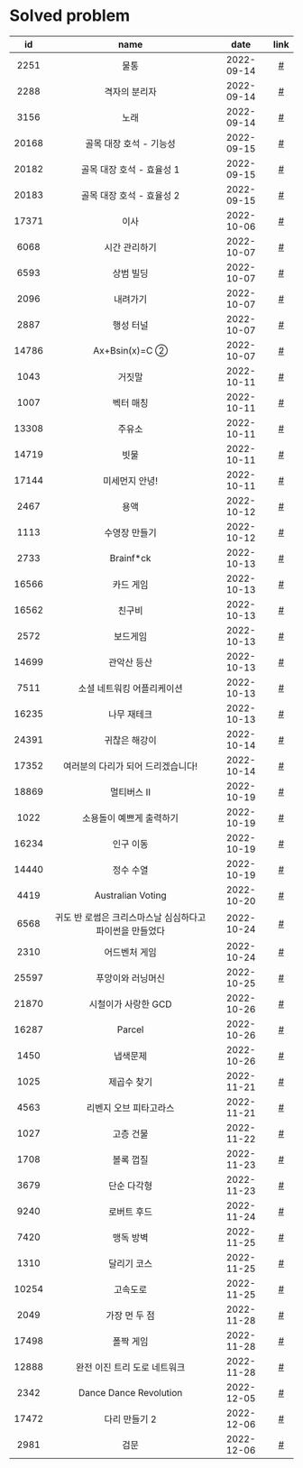 # Solved problem

|  id   |                           name                           |    date    |           link            |
| :---: | :------------------------------------------------------: | :--------: | :-----------------------: |
| 2251  |                           물통                           | 2022-09-14 | [#](https://boj.kr/2251)  |
| 2288  |                      격자의 분리자                       | 2022-09-14 | [#](https://boj.kr/2288)  |
| 3156  |                           노래                           | 2022-09-14 | [#](https://boj.kr/3156)  |
| 20168 |                 골목 대장 호석 - 기능성                  | 2022-09-15 | [#](https://boj.kr/20168) |
| 20182 |                골목 대장 호석 - 효율성 1                 | 2022-09-15 | [#](https://boj.kr/20182) |
| 20183 |                골목 대장 호석 - 효율성 2                 | 2022-09-15 | [#](https://boj.kr/20183) |
| 17371 |                           이사                           | 2022-10-06 | [#](https://boj.kr/17371) |
| 6068  |                      시간 관리하기                       | 2022-10-07 | [#](https://boj.kr/6068)  |
| 6593  |                        상범 빌딩                         | 2022-10-07 | [#](https://boj.kr/6593)  |
| 2096  |                         내려가기                         | 2022-10-07 | [#](https://boj.kr/2096)  |
| 2887  |                        행성 터널                         | 2022-10-07 | [#](https://boj.kr/2887)  |
| 14786 |                      Ax+Bsin(x)=C ②                      | 2022-10-07 | [#](https://boj.kr/14786) |
| 1043  |                          거짓말                          | 2022-10-11 | [#](https://boj.kr/1043)  |
| 1007  |                        벡터 매칭                         | 2022-10-11 | [#](https://boj.kr/1007)  |
| 13308 |                          주유소                          | 2022-10-11 | [#](https://boj.kr/13308) |
| 14719 |                           빗물                           | 2022-10-11 | [#](https://boj.kr/14719) |
| 17144 |                      미세먼지 안녕!                      | 2022-10-11 | [#](https://boj.kr/17144) |
| 2467  |                           용액                           | 2022-10-12 | [#](https://boj.kr/2467)  |
| 1113  |                      수영장 만들기                       | 2022-10-12 | [#](https://boj.kr/1113)  |
| 2733  |                        Brainf\*ck                        | 2022-10-13 | [#](https://boj.kr/2733)  |
| 16566 |                        카드 게임                         | 2022-10-13 | [#](https://boj.kr/16566) |
| 16562 |                          친구비                          | 2022-10-13 | [#](https://boj.kr/16562) |
| 2572  |                         보드게임                         | 2022-10-13 | [#](https://boj.kr/2572)  |
| 14699 |                       관악산 등산                        | 2022-10-13 | [#](https://boj.kr/14699) |
| 7511  |                소셜 네트워킹 어플리케이션                | 2022-10-13 | [#](https://boj.kr/7511)  |
| 16235 |                       나무 재테크                        | 2022-10-13 | [#](https://boj.kr/16235) |
| 24391 |                      귀찮은 해강이                       | 2022-10-14 | [#](https://boj.kr/24391) |
| 17352 |            여러분의 다리가 되어 드리겠습니다!            | 2022-10-14 | [#](https://boj.kr/17352) |
| 18869 |                        멀티버스 Ⅱ                        | 2022-10-19 | [#](https://boj.kr/18869) |
| 1022  |                 소용돌이 예쁘게 출력하기                 | 2022-10-19 | [#](https://boj.kr/1022)  |
| 16234 |                        인구 이동                         | 2022-10-19 | [#](https://boj.kr/16234) |
| 14440 |                        정수 수열                         | 2022-10-19 | [#](https://boj.kr/14440) |
| 4419  |                    Australian Voting                     | 2022-10-20 | [#](https://boj.kr/4419)  |
| 6568  | 귀도 반 로썸은 크리스마스날 심심하다고 파이썬을 만들었다 | 2022-10-24 | [#](https://boj.kr/6568)  |
| 2310  |                      어드벤처 게임                       | 2022-10-24 | [#](https://boj.kr/2310)  |
| 25597 |                    푸앙이와 러닝머신                     | 2022-10-25 | [#](https://boj.kr/25597) |
| 21870 |                   시철이가 사랑한 GCD                    | 2022-10-26 | [#](https://boj.kr/21870) |
| 16287 |                          Parcel                          | 2022-10-26 | [#](https://boj.kr/16287) |
| 1450  |                         냅색문제                         | 2022-10-26 | [#](https://boj.kr/1450)  |
| 1025  |                       제곱수 찾기                        | 2022-11-21 | [#](https://boj.kr/1025)  |
| 4563  |                  리벤지 오브 피타고라스                  | 2022-11-21 | [#](https://boj.kr/4563)  |
| 1027  |                        고층 건물                         | 2022-11-22 | [#](https://boj.kr/1027)  |
| 1708  |                        볼록 껍질                         | 2022-11-23 | [#](https://boj.kr/1708)  |
| 3679  |                       단순 다각형                        | 2022-11-23 | [#](https://boj.kr/3679)  |
| 9240  |                       로버트 후드                        | 2022-11-24 | [#](https://boj.kr/9240)  |
| 7420  |                        맹독 방벽                         | 2022-11-25 | [#](https://boj.kr/7420)  |
| 1310  |                       달리기 코스                        | 2022-11-25 | [#](https://boj.kr/1310)  |
| 10254 |                         고속도로                         | 2022-11-25 | [#](https://boj.kr/10254) |
| 2049  |                      가장 먼 두 점                       | 2022-11-28 | [#](https://boj.kr/2049)  |
| 17498 |                        폴짝 게임                         | 2022-11-28 | [#](https://boj.kr/17498) |
| 12888 |               완전 이진 트리 도로 네트워크               | 2022-11-28 | [#](https://boj.kr/12888) |
| 2342  |                  Dance Dance Revolution                  | 2022-12-05 | [#](https://boj.kr/2342)  |
| 17472 |                      다리 만들기 2                       | 2022-12-06 | [#](https://boj.kr/17472) |
| 2981  |                           검문                           | 2022-12-06 | [#](https://boj.kr/2981)  |
